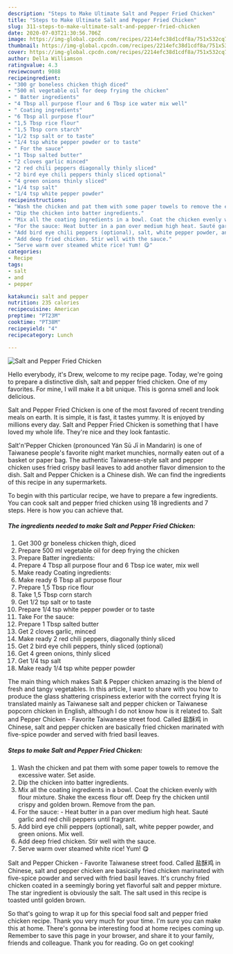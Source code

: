 ```yaml
---
description: "Steps to Make Ultimate Salt and Pepper Fried Chicken"
title: "Steps to Make Ultimate Salt and Pepper Fried Chicken"
slug: 311-steps-to-make-ultimate-salt-and-pepper-fried-chicken
date: 2020-07-03T21:30:56.706Z
image: https://img-global.cpcdn.com/recipes/2214efc38d1cdf8a/751x532cq70/salt-and-pepper-fried-chicken-recipe-main-photo.jpg
thumbnail: https://img-global.cpcdn.com/recipes/2214efc38d1cdf8a/751x532cq70/salt-and-pepper-fried-chicken-recipe-main-photo.jpg
cover: https://img-global.cpcdn.com/recipes/2214efc38d1cdf8a/751x532cq70/salt-and-pepper-fried-chicken-recipe-main-photo.jpg
author: Della Williamson
ratingvalue: 4.3
reviewcount: 9088
recipeingredient:
- "300 gr boneless chicken thigh diced"
- "500 ml vegetable oil for deep frying the chicken"
- " Batter ingredients"
- "4 Tbsp all purpose flour and 6 Tbsp ice water mix well"
- " Coating ingredients"
- "6 Tbsp all purpose flour"
- "1,5 Tbsp rice flour"
- "1,5 Tbsp corn starch"
- "1/2 tsp salt or to taste"
- "1/4 tsp white pepper powder or to taste"
- " For the sauce"
- "1 Tbsp salted butter"
- "2 cloves garlic minced"
- "2 red chili peppers diagonally thinly sliced"
- "2 bird eye chili peppers thinly sliced optional"
- "4 green onions thinly sliced"
- "1/4 tsp salt"
- "1/4 tsp white pepper powder"
recipeinstructions:
- "Wash the chicken and pat them with some paper towels to remove the excessive water. Set aside."
- "Dip the chicken into batter ingredients."
- "Mix all the coating ingredients in a bowl. Coat the chicken evenly with flour mixture. Shake the excess flour off. Deep fry the chicken until crispy and golden brown. Remove from the pan."
- "For the sauce: Heat butter in a pan over medium high heat. Sauté garlic and red chili peppers until fragrant."
- "Add bird eye chili peppers (optional), salt, white pepper powder, and green onions. Mix well."
- "Add deep fried chicken. Stir well with the sauce."
- "Serve warm over steamed white rice! Yum! 😋"
categories:
- Recipe
tags:
- salt
- and
- pepper

katakunci: salt and pepper 
nutrition: 235 calories
recipecuisine: American
preptime: "PT23M"
cooktime: "PT38M"
recipeyield: "4"
recipecategory: Lunch

---
```



![Salt and Pepper Fried Chicken](https://img-global.cpcdn.com/recipes/2214efc38d1cdf8a/751x532cq70/salt-and-pepper-fried-chicken-recipe-main-photo.jpg)

Hello everybody, it's Drew, welcome to my recipe page. Today, we're going to prepare a distinctive dish, salt and pepper fried chicken. One of my favorites. For mine, I will make it a bit unique. This is gonna smell and look delicious.

Salt and Pepper Fried Chicken is one of the most favored of recent trending meals on earth. It is simple, it is fast, it tastes yummy. It is enjoyed by millions every day. Salt and Pepper Fried Chicken is something that I have loved my whole life. They're nice and they look fantastic.

Salt&#39;n&#39;Pepper Chicken (pronounced Yán Sū Jī in Mandarin) is one of Taiwanese people&#39;s favorite night market munchies, normally eaten out of a basket or paper bag. The authentic Taiwanese-style salt and pepper chicken uses fried crispy basil leaves to add another flavor dimension to the dish. Salt and Pepper Chicken is a Chinese dish. We can find the ingredients of this recipe in any supermarkets.


To begin with this particular recipe, we have to prepare a few ingredients. You can cook salt and pepper fried chicken using 18 ingredients and 7 steps. Here is how you can achieve that.

<!--inarticleads1-->

##### The ingredients needed to make Salt and Pepper Fried Chicken:

1. Get 300 gr boneless chicken thigh, diced
1. Prepare 500 ml vegetable oil for deep frying the chicken
1. Prepare  Batter ingredients:
1. Prepare 4 Tbsp all purpose flour and 6 Tbsp ice water, mix well
1. Make ready  Coating ingredients:
1. Make ready 6 Tbsp all purpose flour
1. Prepare 1,5 Tbsp rice flour
1. Take 1,5 Tbsp corn starch
1. Get 1/2 tsp salt or to taste
1. Prepare 1/4 tsp white pepper powder or to taste
1. Take  For the sauce:
1. Prepare 1 Tbsp salted butter
1. Get 2 cloves garlic, minced
1. Make ready 2 red chili peppers, diagonally thinly sliced
1. Get 2 bird eye chili peppers, thinly sliced (optional)
1. Get 4 green onions, thinly sliced
1. Get 1/4 tsp salt
1. Make ready 1/4 tsp white pepper powder


The main thing which makes Salt &amp; Pepper chicken amazing is the blend of fresh and tangy vegetables. In this article, I want to share with you how to produce the glass shattering crispiness exterior with the correct frying It is translated mainly as Taiwanese salt and pepper chicken or Taiwanese popcorn chicken in English, although I do not know how is it related to. Salt and Pepper Chicken - Favorite Taiwanese street food. Called 盐酥鸡 in Chinese, salt and pepper chicken are basically fried chicken marinated with five-spice powder and served with fried basil leaves. 

<!--inarticleads2-->

##### Steps to make Salt and Pepper Fried Chicken:

1. Wash the chicken and pat them with some paper towels to remove the excessive water. Set aside.
1. Dip the chicken into batter ingredients.
1. Mix all the coating ingredients in a bowl. Coat the chicken evenly with flour mixture. Shake the excess flour off. Deep fry the chicken until crispy and golden brown. Remove from the pan.
1. For the sauce: - Heat butter in a pan over medium high heat. Sauté garlic and red chili peppers until fragrant.
1. Add bird eye chili peppers (optional), salt, white pepper powder, and green onions. Mix well.
1. Add deep fried chicken. Stir well with the sauce.
1. Serve warm over steamed white rice! Yum! 😋


Salt and Pepper Chicken - Favorite Taiwanese street food. Called 盐酥鸡 in Chinese, salt and pepper chicken are basically fried chicken marinated with five-spice powder and served with fried basil leaves. It&#39;s crunchy fried chicken coated in a seemingly boring yet flavorful salt and pepper mixture. The star ingredient is obviously the salt. The salt used in this recipe is toasted until golden brown. 

So that's going to wrap it up for this special food salt and pepper fried chicken recipe. Thank you very much for your time. I'm sure you can make this at home. There's gonna be interesting food at home recipes coming up. Remember to save this page in your browser, and share it to your family, friends and colleague. Thank you for reading. Go on get cooking!
